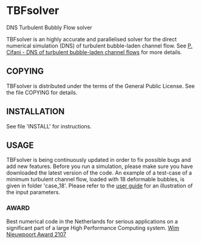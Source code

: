 # TBFsolver
DNS Turbulent Bubbly Flow solver

TBFsolver is an highly accurate and parallelised solver for the direct numerical simulation (DNS) of turbulent bubble-laden channel flow. See [P. Cifani - DNS of turbulent bubble-laden channel flows](https://research.utwente.nl/en/publications/dns-of-turbulent-bubble-laden-channel-flows) for more details. 

## COPYING
TBFsolver is distributed under the terms of the General Public License. See the file COPYING for details. 

## INSTALLATION
See file 'INSTALL' for instructions.

## USAGE
TBFsolver is being continuously updated in order to fix possible bugs and add new features. Before you run a simulation, please make sure you have downloaded the latest version of the code. An example of a test-case of a minimum turbulent channel flow, loaded with 18 deformable bubbles, is given in folder 'case_18'. Please refer to the [user guide](user_guide/user_guide.pdf) for an illustration of the input parameters. 

### AWARD
Best numerical code in the Netherlands for serious applications on a significant part of a large High Performance Computing system. [Wim Nieuwpoort Award 2107](https://www.surf.nl/en/news/2018/01/wim-nieuwpoort-award-for-research-into-bubbly-turbulence.html)
